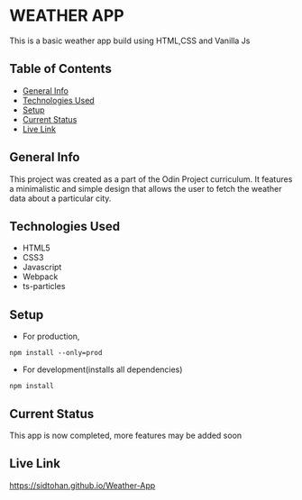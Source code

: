 # WEATHER APP 
This is a basic weather app build using HTML,CSS and Vanilla Js

## Table of Contents 
* [General Info](#general-info)
* [Technologies Used](#technologies-used)
* [Setup](#setup)
* [Current Status](#current-status)
* [Live Link](#live-link)

## General Info 
This project was created as a part of the Odin Project curriculum. It features a minimalistic and simple design that allows the user to fetch the weather data about a particular city.

## Technologies Used
- HTML5
- CSS3
- Javascript 
- Webpack 
- ts-particles

## Setup 
- For production, 
```
npm install --only=prod
```
- For development(installs all dependencies)
```
npm install
```

## Current Status  
This app is now completed, more features may be added soon

## Live Link
https://sidtohan.github.io/Weather-App
